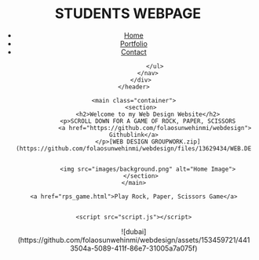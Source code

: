 <!DOCTYPE html>
<html lang="en">
<head>
    <meta charset="UTF-8">
    <meta name="viewport" content="width=device-width, initial-scale=1.0">
    <title>STUDENT WEBPAGE</title>
    <link rel="stylesheet" href="style.css">
    <meta name="viewport" content="width=device-width, initial-scale=1.0">
</head>
<body>
    <header>
        <div class="container">
            <h1>STUDENTS WEBPAGE</h1>
            <nav>
                <ul>
                    <li><a href="index.html">Home</a></li>
                    <li><a href="portfolio.html">Portfolio</a></li>
                    <li><a href="contact.html">Contact</a></li>
                   
                    
        
                </ul>
            </nav>
        </div>
    </header>

    <main class="container">
        <section>
            <h2>Welcome to my Web Design Website</h2>
            <p>SCROLL DOWN FOR A GAME OF ROCK, PAPER, SCISSORS
                <a href="https://github.com/folaosunwehinmi/webdesign">  Githublink</a>
            </p>[WEB DESIGN GROUPWORK.zip](https://github.com/folaosunwehinmi/webdesign/files/13629434/WEB.DESIGN.GROUPWORK.zip)


            <img src="images/background.png" alt="Home Image">
        </section>
    </main>
                   
    <a href="rps_game.html">Play Rock, Paper, Scissors Game</a>


    <script src="script.js"></script>
</body>
</html>![dubai](https://github.com/folaosunwehinmi/webdesign/assets/153459721/4413504a-5089-411f-86e7-31005a7a075f)

